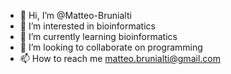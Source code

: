 - 👋 Hi, I’m @Matteo-Brunialti
- 👀 I’m interested in bioinformatics
- 🌱 I’m currently learning bioinformatics
- 💞️ I’m looking to collaborate on programming
- 📫 How to reach me matteo.brunialti@gmail.com

<!---
Matteo-Brunialti/Matteo-Brunialti is a ✨ special ✨ repository because its `README.md` (this file) appears on your GitHub profile.
You can click the Preview link to take a look at your changes.
--->
